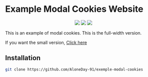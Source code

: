 # Example Modal Cookies Website

<p align="center">
  <a href="https://www.python.org/"><img src="https://img.shields.io/badge/Made%20with-HTML & CSS-1f425f.svg"/></a>
  <a href="https://github.com/AloneDay-91/Blink-2leds/releases"><img src="https://img.shields.io/github/downloads/AloneDay-91/exemple-modal-cookies/total.svg"/></a>
  <a href="https://github.com/ellerbrock/open-source-badges/"><img src="https://badges.frapsoft.com/os/v1/open-source.svg?v=103"/></a>
</p>

<p>This is an example of modal cookies. This is the full-width version.</p>
<p>If you want the small version, <a href="https://github.com/AloneDay-91/exemple-modal-cookies-v2">Click here</a></p>

## Installation
```bash
git clone https://github.com/AloneDay-91/exemple-modal-cookies
```
